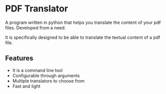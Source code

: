 # PDF Translator

A program written in python that helps you translate the content of your pdf files. Developed from a need.

It is specifically designed to be able to translate the textual content of a pdf file.

## Features

- It is a command line tool
- Configurable through arguments
- Multiple translators to choose from
- Fast and light